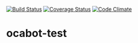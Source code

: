 [![Build Status](https://travis-ci.org/grap/ocabot-test.svg?branch=12.0)](https://travis-ci.org/grap/ocabot-test?branch=12.0)
[![Coverage Status](https://coveralls.io/repos/github/grap/ocabot-test/badge.svg?branch=12.0)](https://coveralls.io/github/grap/ocabot-test?branch=12.0)
[![Code Climate](https://codeclimate.com/github/grap/ocabot-test/badges/gpa.svg)](https://codeclimate.com/github/grap/ocabot-test)


# ocabot-test

